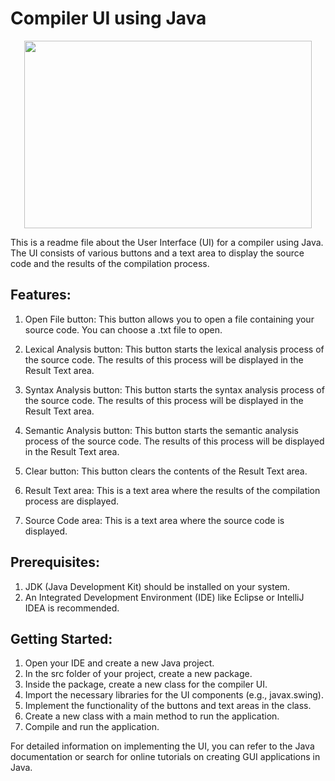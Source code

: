 # Compiler UI using Java 
<p align="center">
  <img width="460" height="300" src="(https://github.com/IsaiahPhilPangilinan/Compiler/assets/142380105/58b05904-cb00-456f-8661-73174982d843)">
</p>

This is a readme file about the User Interface (UI) for a compiler using Java. The UI consists of various buttons and a text area to display the source code and the results of the compilation process.

## Features:
1. Open File button: This button allows you to open a file containing your source code. You can choose a .txt file to open.

2. Lexical Analysis button: This button starts the lexical analysis process of the source code. The results of this process will be displayed in the Result Text area.

3. Syntax Analysis button: This button starts the syntax analysis process of the source code. The results of this process will be displayed in the Result Text area.

4. Semantic Analysis button: This button starts the semantic analysis process of the source code. The results of this process will be displayed in the Result Text area.

5. Clear button: This button clears the contents of the Result Text area.

6. Result Text area: This is a text area where the results of the compilation process are displayed.

7. Source Code area: This is a text area where the source code is displayed.

## Prerequisites:
1. JDK (Java Development Kit) should be installed on your system.
2. An Integrated Development Environment (IDE) like Eclipse or IntelliJ IDEA is recommended.

## Getting Started:
1. Open your IDE and create a new Java project.
2. In the src folder of your project, create a new package.
3. Inside the package, create a new class for the compiler UI.
4. Import the necessary libraries for the UI components (e.g., javax.swing).
5. Implement the functionality of the buttons and text areas in the class.
6. Create a new class with a main method to run the application.
7. Compile and run the application.

For detailed information on implementing the UI, you can refer to the Java documentation or search for online tutorials on creating GUI applications in Java.
